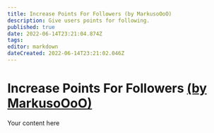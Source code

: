 ```yaml
---
title: Increase Points For Followers (by MarkusoOoO)
description: Give users points for following.
published: true
date: 2022-06-14T23:21:04.874Z
tags: 
editor: markdown
dateCreated: 2022-06-14T23:21:02.046Z
---
```


# Increase Points For Followers [(by MarkusoOoO)](https://www.twitch.tv/MarkusoOoO)
Your content here